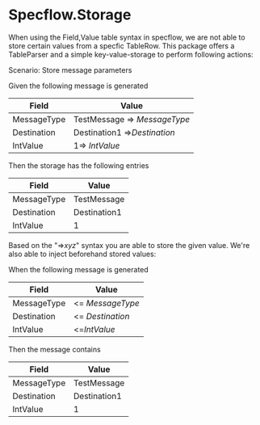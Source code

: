 # Specflow.Storage

When using the Field,Value table syntax in specflow, we are not able to store certain values from a specfic TableRow. This package offers a TableParser and a simple key-value-storage to perform following actions:


Scenario: Store message parameters


Given the following message is generated

| Field       | Value                        |
|-------------|------------------------------|
| MessageType | TestMessage => $MessageType$ |
| Destination | Destination1 =>$Destination$ |
| IntValue    | 1=> $IntValue$               |

Then the storage has the following entries

| Field       | Value        |
|-------------|--------------|
| MessageType | TestMessage  |
| Destination | Destination1 |
| IntValue    | 1            |
  
Based on the "=>$xyz$" syntax you are able to store the given value. We're also able to inject beforehand stored values:
  
When the following message is generated

| Field       | Value            |
|-------------|------------------|
| MessageType | <= $MessageType$ |
| Destination | <= $Destination$ |
| IntValue    | <=$IntValue$     |

Then the message contains

| Field       | Value        |
|-------------|--------------|
| MessageType | TestMessage  |
| Destination | Destination1 |
| IntValue    | 1            |



